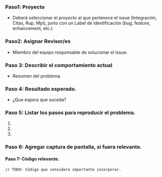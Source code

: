 ### Paso1: Proyecto
* Deberá seleccionar el proyecto al que pertenece el issue (Integración, Citas, Rup, Mpi), junto con un Label de identificación (bug, feature, enhancement, etc.)
### Paso2: Asignar Revisor/es
* Miembro del equipo responsable de solucionar el issue.

### Paso 3: Describir el comportamiento actual
* Resumen del problema.

### Paso 4: Resultado esperado. 
* ¿Que espera que suceda?

### Paso 5: Listar los pasos para reproducir el problema. 
1. 
2. 
3. 

### Paso 6: Agregar captura de pantalla, si fuera relevante.


#### Paso 7: Código relevante.

  ```
  // TODO: Código que considere importante incorporar.
  ```

